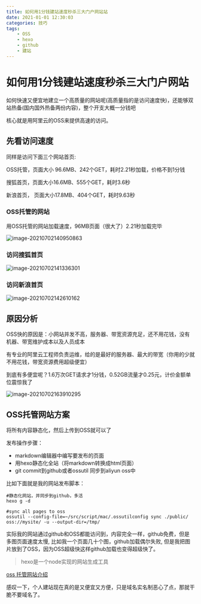 ```yaml
---
title: 如何用1分钱建站速度秒杀三大门户网站站
date: 2021-01-01 12:30:03
categories: 技巧
tags:
    - OSS
    - hexo
    - github
    - 建站
---
```


# 如何用1分钱建站速度秒杀三大门户网站

如何快速又便宜地建立一个高质量的网站呢(高质量指的是访问速度快)，还能够双站热备(国内国外热备两份内容)，整个开支大概一分钱吧

核心就是用阿里云的OSS来提供高速的访问。

## 先看访问速度

同样是访问下面三个网站首页:

OSS托管，页面大小 96.6MB、242个GET，耗时2.21秒加载，价格不到1分钱

搜狐首页，页面大小16.6MB、555个GET，耗时3.6秒

新浪首页， 页面大小17.8MB、404个GET，耗时9.63秒

### OSS托管的网站

用OSS托管的网站加载速度，96MB页面（很大了）2.21秒加载完毕

![image-20210702140950863](https://plantegg.oss-cn-beijing.aliyuncs.com/images/951413iMgBlog/image-20210702140950863.png)

### 访问搜狐首页

![image-20210702141336301](https://plantegg.oss-cn-beijing.aliyuncs.com/images/951413iMgBlog/image-20210702141336301.png)



### 访问新浪首页 

![image-20210702142610162](https://plantegg.oss-cn-beijing.aliyuncs.com/images/951413iMgBlog/image-20210702142610162.png)

## 原因分析

OSS快的原因是：小网站并发不高，服务器、带宽资源充足，还不用花钱，没有机器、带宽维护成本以及人员成本

有专业的阿里云工程师负责运维，给的是最好的服务器、最大的带宽（你用的少就不用花钱，带宽资源费用超级便宜）



到底有多便宜呢？1.6万次GET请求才1分钱，0.52GB流量才0.25元，计价金额单位震惊我了

![image-20210702163910295](https://plantegg.oss-cn-beijing.aliyuncs.com/images/951413iMgBlog/image-20210702163910295.png)

## OSS托管网站方案

将所有内容静态化，然后上传到OSS就可以了

发布操作步骤：

- markdown编辑器中编写要发布的页面
- 用hexo静态化全站（将markdown转换成html页面）
- git commit到github或者ossutil 同步到aliyun oss中

比如下面就是我的网站发布脚本：

```
#静态化网站，并同步到github，多活
hexo g -d

#sync all pages to oss
ossutil --config-file=~/src/script/mac/.ossutilconfig sync ./public/ oss://mysite/ -u --output-dir=/tmp/
```

实际我的网站通过github和OSS都能访问到，内容完全一样，github免费，但是多图页面速度太慢, 比如我一个页面几十个图，github加载偶尔失败, 但是我把图片放到了OSS，因为OSS超级快这样github加载也变得超级快了。

> hexo是一个node实现的网站生成工具

[oss 托管网站介绍](https://help.aliyun.com/document_detail/31872.html)

感叹一下，个人建站现在真的是又便宜又方便，只是域名实名制恶心了点，那就干脆不要域名了。